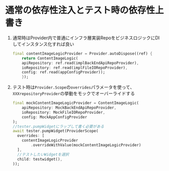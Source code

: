 # 通常の依存性注入とテスト時の依存性上書き
1. 通常時はProvider内で普通にインフラ層実装RepoをビジネスロジックにDIしてインスタンス化すれば良い
    ```dart
    final contentImageLogicProvider = Provider.autoDispose((ref) {
        return ContentImageLogic(
        apiRepository: ref.read(implBackEndApiRepoProvider),
        ioRepository: ref.read(implFileIORepoProvider),
        config: ref.read(appConfigProvider));
        });
    ```
2. テスト時は`Provider.Scope`の`overrides`パラメータを使って、`XXXrepositoryProvider`の挙動をモックでオーバーライドする
    ```dart
    final mockContentImageLogicProvider = ContentImageLogic(
        apiRepository: MockBackEndApiRepoProvider,
        ioRepository: MockFileIORepoProvider,
        config: MockAppConfigProvider
    );
    //tester.pumpWidgetにラップして書く必要がある
    await tester.pumpWidget(ProviderScope(
      overrides: [
        contentImageLogicProvider
            .overrideWithValue(mockContentImageLogicProvider)
      ],
      //テストしたいWidgetを選択
      child: testwidget(),
    ));
    ```
